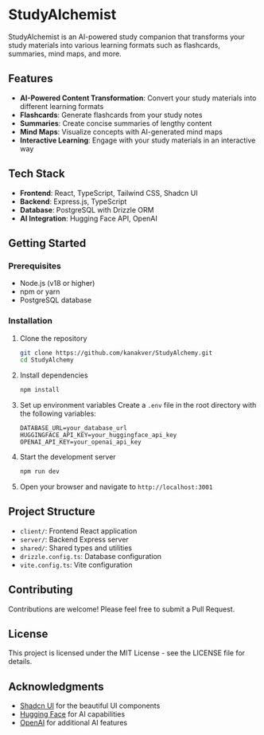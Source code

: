 # StudyAlchemist

StudyAlchemist is an AI-powered study companion that transforms your study materials into various learning formats such as flashcards, summaries, mind maps, and more.

## Features

- **AI-Powered Content Transformation**: Convert your study materials into different learning formats
- **Flashcards**: Generate flashcards from your study notes
- **Summaries**: Create concise summaries of lengthy content
- **Mind Maps**: Visualize concepts with AI-generated mind maps
- **Interactive Learning**: Engage with your study materials in an interactive way

## Tech Stack

- **Frontend**: React, TypeScript, Tailwind CSS, Shadcn UI
- **Backend**: Express.js, TypeScript
- **Database**: PostgreSQL with Drizzle ORM
- **AI Integration**: Hugging Face API, OpenAI

## Getting Started

### Prerequisites

- Node.js (v18 or higher)
- npm or yarn
- PostgreSQL database

### Installation

1. Clone the repository
   ```bash
   git clone https://github.com/kanakver/StudyAlchemy.git
   cd StudyAlchemy
   ```

2. Install dependencies
   ```bash
   npm install
   ```

3. Set up environment variables
   Create a `.env` file in the root directory with the following variables:
   ```
   DATABASE_URL=your_database_url
   HUGGINGFACE_API_KEY=your_huggingface_api_key
   OPENAI_API_KEY=your_openai_api_key
   ```

4. Start the development server
   ```bash
   npm run dev
   ```

5. Open your browser and navigate to `http://localhost:3001`

## Project Structure

- `client/`: Frontend React application
- `server/`: Backend Express server
- `shared/`: Shared types and utilities
- `drizzle.config.ts`: Database configuration
- `vite.config.ts`: Vite configuration

## Contributing

Contributions are welcome! Please feel free to submit a Pull Request.

## License

This project is licensed under the MIT License - see the LICENSE file for details.

## Acknowledgments

- [Shadcn UI](https://ui.shadcn.com/) for the beautiful UI components
- [Hugging Face](https://huggingface.co/) for AI capabilities
- [OpenAI](https://openai.com/) for additional AI features 